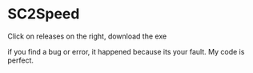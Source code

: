 # SC2Speed

Click on releases on the right, download the exe

if you find a bug or error, it happened because its your fault. My code is perfect.
